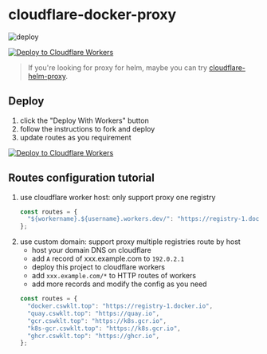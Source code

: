 # cloudflare-docker-proxy

![deploy](https://github.com/letian1650/cloudflare-docker-proxy/actions/workflows/deploy.yaml/badge.svg)

[![Deploy to Cloudflare Workers](https://deploy.workers.cloudflare.com/button)](https://deploy.workers.cloudflare.com/?url=https://github.com/letian1650/cloudflare-docker-proxy)

> If you're looking for proxy for helm, maybe you can try [cloudflare-helm-proxy](https://github.com/letian1650/cloudflare-helm-proxy).

## Deploy

1. click the "Deploy With Workers" button
2. follow the instructions to fork and deploy
3. update routes as you requirement

[![Deploy to Cloudflare Workers](https://deploy.workers.cloudflare.com/button)](https://deploy.workers.cloudflare.com/?url=https://github.com/letian1650/cloudflare-docker-proxy)

## Routes configuration tutorial

1. use cloudflare worker host: only support proxy one registry
   ```javascript
   const routes = {
     "${workername}.${username}.workers.dev/": "https://registry-1.docker.io",
   };
   ```
2. use custom domain: support proxy multiple registries route by host
   - host your domain DNS on cloudflare
   - add `A` record of xxx.example.com to `192.0.2.1`
   - deploy this project to cloudflare workers
   - add `xxx.example.com/*` to HTTP routes of workers
   - add more records and modify the config as you need
   ```javascript
   const routes = {
     "docker.cswklt.top": "https://registry-1.docker.io",
     "quay.cswklt.top": "https://quay.io",
     "gcr.cswklt.top": "https://k8s.gcr.io",
     "k8s-gcr.cswklt.top": "https://k8s.gcr.io",
     "ghcr.cswklt.top": "https://ghcr.io",
   };
   ```

